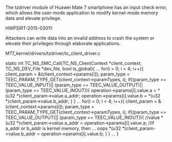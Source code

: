 The tzdriver module of Huawei Mate 7 smartphone has an input check error, which allows the user-mode application to modify kernel-mode memory data and elevate privilege.

HWPSIRT-2015-03011:

Attackers can write data into an invalid address to crash the system or elevate their privileges through elaborate applications.


MT7_kernel/drivers/tzdriver/tc_client_driver.c

static int TC_NS_SMC_Call(TC_NS_ClientContext *client_context, TC_NS_DEV_File *dev_file, bool is_global){	...        for(i = 0; i < 4; i++){            client_param = &(client_context->params[i]);            param_type = TEEC_PARAM_TYPE_GET(client_context->paramTypes, i);            if((param_type == TEEC_VALUE_INPUT)||                (param_type == TEEC_VALUE_OUTPUT)||                (param_type == TEEC_VALUE_INOUT)){                operation->params[i].value.a = *(u32 *)client_param->value.a_addr;                operation->params[i].value.b = *(u32 *)client_param->value.b_addr;   	   }        }	...        for(i = 0; i < 4; i++){            client_param = &(client_context->params[i]);            param_type = TEEC_PARAM_TYPE_GET(client_context->paramTypes, i);            if((param_type == TEEC_VALUE_OUTPUT)||                (param_type == TEEC_VALUE_INOUT)){                //value                *(u32 *)client_param->value.a_addr = operation->params[i].value.a; //if a_addr or b_addr is kernel memory, then ... oops                *(u32 *)client_param->value.b_addr = operation->params[i].value.b;            }        } 	...}